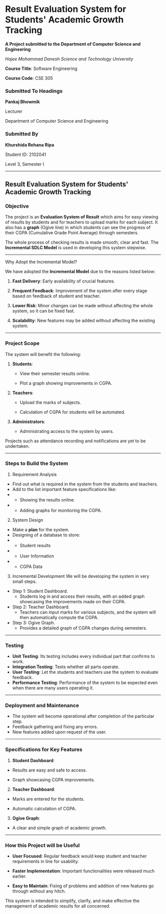 # **Result Evaluation System for Students' Academic Growth Tracking**



**A Project submitted to the Department of Computer Science and Engineering**  

_Hajee Mohammad Danesh Science and Technology University_  



**Course Title**: Software Engineering  

**Course Code**: CSE 305  



### **Submitted To Headings**  

**Pankaj Bhowmik**  

Lecturer  

Department of Computer Science and Engineering  



### **Submitted By**  

**Khurshida Rehana Ripa**  

Student ID: 2102041  

Level 3, Semester I  

---

## **Result Evaluation System for Students' Academic Growth Tracking**



### **Objective**

The project is an **Evaluation System of Result** which aims for easy viewing of results by students and for teachers to upload marks for each subject. It also has a **graph** (Ogive line) in which students can see the progress of their CGPA (Cumulative Grade Point Average) through semesters.  


The whole process of checking results is made smooth, clear and fast. The **Incremental SDLC Model** is used in developing this system stepwise. 

---

Why Adopt the Incremental Model? 

We have adopted the **Incremental Model** due to the reasons listed below:

1. **Fast Delivery**: Early availability of crucial features.

2. **Frequent Feedback**: Improvement of the system after every stage based on feedback of student and teacher.

3. **Lower Risk**: Minor changes can be made without affecting the whole system, so it can be fixed fast.

4. **Scalability**: New features may be added without affecting the existing system.

---

### Project Scope

The system will benefit the following:

1. **Students**:

	- View their semester results online.

	- Plot a graph showing improvements in CGPA.

2. **Teachers**:

	- Upload the marks of subjects.

	- Calculation of CGPA for students will be automated.

3. **Administrators**:

	- Administrating access to the system by users. 



 Projects such as attendance recording and notifications are yet to be undertaken.

---

### **Steps to Build the System**

1. Requirement Analysis
- Find out what is required in the system from the students and teachers.
- Add to the list important feature specifications like:
- - Showing the results online.
- - Adding graphs for monitoring the CGPA.

2. System Design
- Make a **plan** for the system.
- Designing of a database to store:
- - Student results
- - User Information
- - CGPA Data

3. Incremental Development
We will be developing the system in very small steps.
- Step 1: Student Dashboard.
  - Students log in and access their results, with an added graph showcasing the improvements made on their CGPA.
- Step 2: Teacher Dashboard.
  - Teachers can input marks for various subjects, and the system will then automatically compute the CGPA.
- Step 3: Ogive Graph.
  - Provides a detailed graph of CGPA changes during semesters.

---

### **Testing**
- **Unit Testing**: Its testing includes every individual part that confirms to work.
- **Integration Testing**: Tests whether all parts operate.
- **User Testing**: Let the students and teachers use the system to evaluate feedback.
- **Performance Testing**: Performance of the system to be expected even when there are many users operating it.

---

### **Deployment and Maintenance**
- The system will become operational after completion of the particular step.
- Feedback gathering and fixing any errors.
- New features added upon request of the user.

---

### **Specifications for Key Features**

1. **Student Dashboard**:

  - Results are easy and safe to access.

  - Graph showcasing CGPA improvements.

2. **Teacher Dashboard**:

  - Marks are entered for the students.

  - Automatic calculation of CGPA.

3. **Ogive Graph**:

  - A clear and simple graph of academic growth.



---

### **How this Project will be Useful**

- **User Focused**: Regular feedback would keep student and teacher requirements in line for usability.

- **Faster Implementation**: Important functionalities were released much earlier.

- **Easy to Maintain**: Fixing of problems and addition of new features go through without any hitch. 



This system is intended to simplify, clarify, and make effective the management of academic results for all concerned.
